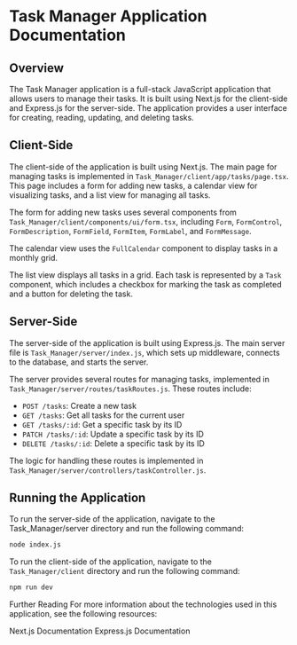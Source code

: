 # Task Manager Application Documentation

## Overview
The Task Manager application is a full-stack JavaScript application that allows users to manage their tasks. It is built using Next.js for the client-side and Express.js for the server-side. The application provides a user interface for creating, reading, updating, and deleting tasks.

## Client-Side
The client-side of the application is built using Next.js. The main page for managing tasks is implemented in `Task_Manager/client/app/tasks/page.tsx`. This page includes a form for adding new tasks, a calendar view for visualizing tasks, and a list view for managing all tasks.

The form for adding new tasks uses several components from `Task_Manager/client/components/ui/form.tsx`, including `Form`, `FormControl`, `FormDescription`, `FormField`, `FormItem`, `FormLabel`, and `FormMessage`.

The calendar view uses the `FullCalendar` component to display tasks in a monthly grid.

The list view displays all tasks in a grid. Each task is represented by a `Task` component, which includes a checkbox for marking the task as completed and a button for deleting the task.

## Server-Side
The server-side of the application is built using Express.js. The main server file is `Task_Manager/server/index.js`, which sets up middleware, connects to the database, and starts the server.

The server provides several routes for managing tasks, implemented in `Task_Manager/server/routes/taskRoutes.js`. These routes include:

- `POST /tasks`: Create a new task
- `GET /tasks`: Get all tasks for the current user
- `GET /tasks/:id`: Get a specific task by its ID
- `PATCH /tasks/:id`: Update a specific task by its ID
- `DELETE /tasks/:id`: Delete a specific task by its ID

The logic for handling these routes is implemented in `Task_Manager/server/controllers/taskController.js`.

## Running the Application
To run the server-side of the application, navigate to the Task_Manager/server directory and run the following command:
```sh
node index.js
```

To run the client-side of the application, navigate to the `Task_Manager/client` directory and run the following command:

```sh
npm run dev
```

Further Reading
For more information about the technologies used in this application, see the following resources:

Next.js Documentation
Express.js Documentation
 
